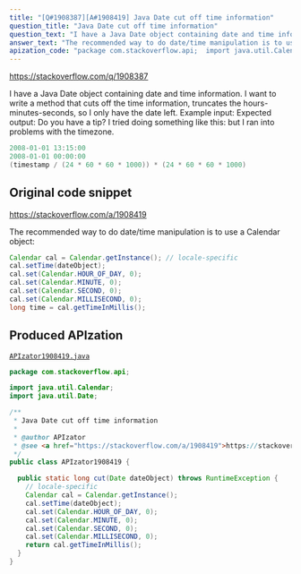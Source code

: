 ```yaml
---
title: "[Q#1908387][A#1908419] Java Date cut off time information"
question_title: "Java Date cut off time information"
question_text: "I have a Java Date object containing date and time information. I want to write a method that cuts off the time information, truncates the hours-minutes-seconds, so I only have the date left. Example input: Expected output: Do you have a tip? I tried doing something like this: but I ran into problems with the timezone."
answer_text: "The recommended way to do date/time manipulation is to use a Calendar object:"
apization_code: "package com.stackoverflow.api;  import java.util.Calendar; import java.util.Date;  /**  * Java Date cut off time information  *  * @author APIzator  * @see <a href=\"https://stackoverflow.com/a/1908419\">https://stackoverflow.com/a/1908419</a>  */ public class APIzator1908419 {    public static long cut(Date dateObject) throws RuntimeException {     // locale-specific     Calendar cal = Calendar.getInstance();     cal.setTime(dateObject);     cal.set(Calendar.HOUR_OF_DAY, 0);     cal.set(Calendar.MINUTE, 0);     cal.set(Calendar.SECOND, 0);     cal.set(Calendar.MILLISECOND, 0);     return cal.getTimeInMillis();   } }"
---
```


https://stackoverflow.com/q/1908387

I have a Java Date object containing date and time information. I want to write a method that cuts off the time information, truncates the hours-minutes-seconds, so I only have the date left.
Example input:
Expected output:
Do you have a tip? I tried doing something like this:
but I ran into problems with the timezone.


```java
2008-01-01 13:15:00
2008-01-01 00:00:00
(timestamp / (24 * 60 * 60 * 1000)) * (24 * 60 * 60 * 1000)
```


## Original code snippet

https://stackoverflow.com/a/1908419

The recommended way to do date/time manipulation is to use a Calendar object:

```java
Calendar cal = Calendar.getInstance(); // locale-specific
cal.setTime(dateObject);
cal.set(Calendar.HOUR_OF_DAY, 0);
cal.set(Calendar.MINUTE, 0);
cal.set(Calendar.SECOND, 0);
cal.set(Calendar.MILLISECOND, 0);
long time = cal.getTimeInMillis();
```

## Produced APIzation

[`APIzator1908419.java`](https://github.com/pasqualesalza/apization-temp-data/raw/master/apizations/java/APIzator1908419.java)

```java
package com.stackoverflow.api;

import java.util.Calendar;
import java.util.Date;

/**
 * Java Date cut off time information
 *
 * @author APIzator
 * @see <a href="https://stackoverflow.com/a/1908419">https://stackoverflow.com/a/1908419</a>
 */
public class APIzator1908419 {

  public static long cut(Date dateObject) throws RuntimeException {
    // locale-specific
    Calendar cal = Calendar.getInstance();
    cal.setTime(dateObject);
    cal.set(Calendar.HOUR_OF_DAY, 0);
    cal.set(Calendar.MINUTE, 0);
    cal.set(Calendar.SECOND, 0);
    cal.set(Calendar.MILLISECOND, 0);
    return cal.getTimeInMillis();
  }
}

```